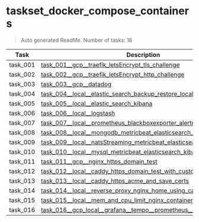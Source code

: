 # taskset_docker_compose_containers

> Auto generated ReadMe. Number of tasks: 16

| Task     | Description                                                                                                                                                                      |
|----------|----------------------------------------------------------------------------------------------------------------------------------------------------------------------------------|
| task_001 | [task_001__gcp__traefik_letsEncrypt_tls_challenge](taskset_docker_compose_containers/task_001__gcp__traefik_letsEncrypt_tls_challenge)                                           |
| task_002 | [task_002__gcp__traefik_letsEncrypt_http_challenge](taskset_docker_compose_containers/task_002__gcp__traefik_letsEncrypt_http_challenge)                                         |
| task_003 | [task_003__gcp__datadog](taskset_docker_compose_containers/task_003__gcp__datadog)                                                                                               |
| task_004 | [task_004__local__elastic_search_backup_restore_local_with_sample_data](taskset_docker_compose_containers/task_004__local__elastic_search_backup_restore_local_with_sample_data) |
| task_005 | [task_005__local__elastic_search_kibana](taskset_docker_compose_containers/task_005__local__elastic_search_kibana)                                                               |
| task_006 | [task_006__local__logstash](taskset_docker_compose_containers/task_006__local__logstash)                                                                                         |
| task_007 | [task_007__local__prometheus_blackboxexporter_alertmanager](taskset_docker_compose_containers/task_007__local__prometheus_blackboxexporter_alertmanager)                         |
| task_008 | [task_008__local__mongodb_metricbeat_elasticsearch_kibana](taskset_docker_compose_containers/task_008__local__mongodb_metricbeat_elasticsearch_kibana)                           |
| task_009 | [task_009__local__natsStreaming_metricbeat_elasticsearch_kibana](taskset_docker_compose_containers/task_009__local__natsStreaming_metricbeat_elasticsearch_kibana)               |
| task_010 | [task_010__local__mysql_metricbeat_elasticsearch_kibana](taskset_docker_compose_containers/task_010__local__mysql_metricbeat_elasticsearch_kibana)                               |
| task_011 | [task_011__gcp__nginx_https_domain_test](taskset_docker_compose_containers/task_011__gcp__nginx_https_domain_test)                                                               |
| task_012 | [task_012__local__caddy_https_domain_test_with_custom_certs](taskset_docker_compose_containers/task_012__local__caddy_https_domain_test_with_custom_certs)                       |
| task_013 | [task_013__local__caddy_https_acme_and_save_certs](taskset_docker_compose_containers/task_013__local__caddy_https_acme_and_save_certs)                                           |
| task_014 | [task_014__local__reverse_proxy_nginx_home_using_caddy](taskset_docker_compose_containers/task_014__local__reverse_proxy_nginx_home_using_caddy)                                 |
| task_015 | [task_015__local__mem_and_cpu_limit_nginx_container](taskset_docker_compose_containers/task_015__local__mem_and_cpu_limit_nginx_container)                                       |
| task_016 | [task_016__gcp_local__grafana__tempo__prometheus__xk6_client_tracing](taskset_docker_compose_containers/task_016__gcp_local__grafana__tempo__prometheus__xk6_client_tracing)     |
